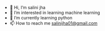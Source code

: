 - 👋 Hi, I’m salini jha
- 👀 I’m interested in learning machine learning
- 🌱 I’m currently learning python
- 📫 How to reach me salinijha01@gmail.com

<!---
salini-jha/salini-jha is a ✨ special ✨ repository because its `README.md` (this file) appears on your GitHub profile.
You can click the Preview link to take a look at your changes.
--->
